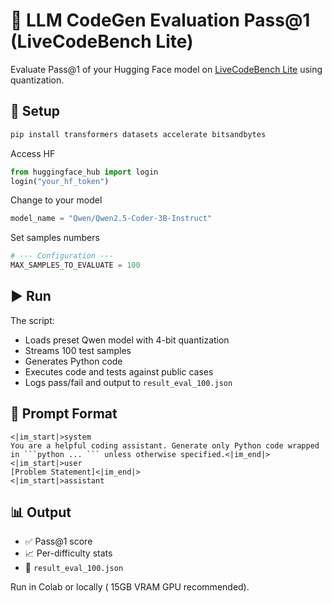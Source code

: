 # 🧠 LLM CodeGen Evaluation Pass@1 (LiveCodeBench Lite)

Evaluate Pass@1 of your Hugging Face model on [LiveCodeBench Lite](https://huggingface.co/datasets/livecodebench/code_generation_lite) using quantization.

## 🔧 Setup

```bash
pip install transformers datasets accelerate bitsandbytes
```
Access HF
```python
from huggingface_hub import login
login("your_hf_token")
```
Change to your model
```python
model_name = "Qwen/Qwen2.5-Coder-3B-Instruct"
```
Set samples numbers
```python
# --- Configuration ---
MAX_SAMPLES_TO_EVALUATE = 100
```
## ▶️ Run

The script:

* Loads preset Qwen model with 4-bit quantization
* Streams 100 test samples
* Generates Python code
* Executes code and tests against public cases
* Logs pass/fail and output to `result_eval_100.json`

## 📄 Prompt Format

````
<|im_start|>system
You are a helpful coding assistant. Generate only Python code wrapped in ```python ... ``` unless otherwise specified.<|im_end|>
<|im_start|>user
[Problem Statement]<|im_end|>
<|im_start|>assistant
````

## 📊 Output

* ✅ Pass\@1 score
* 📈 Per-difficulty stats
* 📂 `result_eval_100.json`

Run in Colab or locally ( 15GB VRAM GPU recommended).
